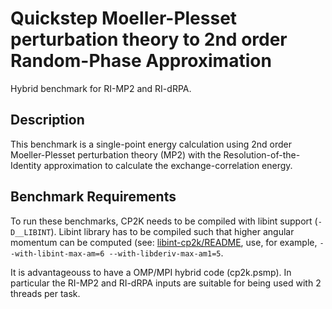 # Quickstep Moeller-Plesset perturbation theory to 2nd order Random-Phase Approximation

Hybrid benchmark for RI-MP2 and RI-dRPA.

## Description

This benchmark is a single-point energy calculation using 2nd order Moeller-Plesset perturbation theory (MP2) with the Resolution-of-the-Identity approximation to calculate the exchange-correlation energy.

## Benchmark Requirements

To run these benchmarks, CP2K needs to be compiled with libint support (`-D__LIBINT`). Libint library has to be compiled such that higher angular momentum can be computed (see: [libint-cp2k/README](https://github.com/cp2k/libint-cp2k), use, for example, `--with-libint-max-am=6 --with-libderiv-max-am1=5`.

It is advantageouss to have a OMP/MPI hybrid code (cp2k.psmp).
In particular the RI-MP2 and RI-dRPA inputs are suitable for being used with 2 threads per task.

